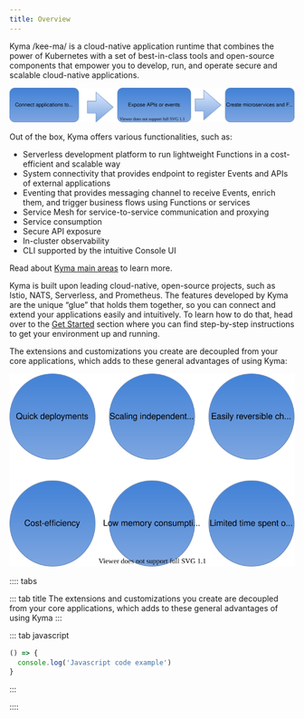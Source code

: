 ```yaml
---
title: Overview
---
```


Kyma /kee-ma/ is a cloud-native application runtime that combines the power of Kubernetes with a set of best-in-class tools and open-source components that empower you to develop, run, and operate secure and scalable cloud-native applications.

![overview](./guide/01-overview/assets/kyma-overview.svg)

Out of the box, Kyma offers various functionalities, such as:

- Serverless development platform to run lightweight Functions in a cost-efficient and scalable way
- System connectivity that provides endpoint to register Events and APIs of external applications
- Eventing that provides messaging channel to receive Events, enrich them, and trigger business flows using Functions or services
- Service Mesh for service-to-service communication and proxying
- Service consumption
- Secure API exposure
- In-cluster observability
- CLI supported by the intuitive Console UI

Read about [Kyma main areas](#overview-main-areas) to learn more.

Kyma is built upon leading cloud-native, open-source projects, such as Istio, NATS, Serverless, and Prometheus. The features developed by Kyma are the unique “glue” that holds them together, so you can connect and extend your applications easily and intuitively. To learn how to do that, head over to the [Get Started](../get-started) section where you can find step-by-step instructions to get your environment up and running.

The extensions and customizations you create are decoupled from your core applications, which adds to these general advantages of using Kyma:

![advantages](./guide/01-overview/assets/kyma-advantages.svg)


:::: tabs

::: tab title
The extensions and customizations you create are decoupled from your core applications, which adds to these general advantages of using Kyma
:::


::: tab javascript
``` javascript
() => {
  console.log('Javascript code example')
}
```
:::

::::
